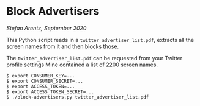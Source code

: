 # Block Advertisers
_Stefan Arentz, September 2020_

This Python script reads in a `twitter_advertiser_list.pdf`, extracts all the screen names from it and then blocks those.

The `twitter_advertiser_list.pdf` can be requested from your Twitter profile settings Mine contained a list of 2200 screen names.

```
$ export CONSUMER_KEY=...
$ export CONSUMER_SECRET=...
$ export ACCESS_TOKEN=...
$ export ACCESS_TOKEN_SECRET=...
$ ./block-advertisers.py twitter_advertiser_list.pdf
```


